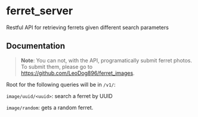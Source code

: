 # ferret_server

Restful API for retrieving ferrets given different search parameters

## Documentation

> **Note**: You can not, with the API, programatically submit ferret photos.
> To submit them, please go to https://github.com/LeoDog896/ferret_images.

Root for the following queries will be in `/v1/`:

`image/uuid/<uuid>`: search a ferret by UUID

`image/random`: gets a random ferret.
